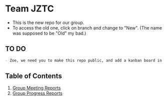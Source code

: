 # **Team JZTC**
- This is the new repo for our group.
- To access the old one, click on branch and change to "New". (The name was supposed to be "Old" my bad.) 
## TO DO
~~~md
- Zoe, we need you to make this repo public, and add a kanban board in the "Projects" tab. ty very epic
~~~

## Table of Contents
1. [Group Meeting Reports](https://github.com/zoeannp/jztc_group_project/blob/main/jztc_group_project-new/Iteration%201/Group%20Meeting%20Report%201.md)
2. [Group Progress Reports]()
